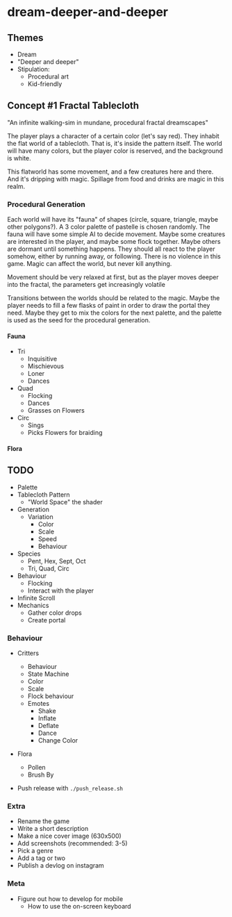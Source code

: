 # dream-deeper-and-deeper

## Themes

- Dream
- "Deeper and deeper"
- Stipulation:
  - Procedural art
  - Kid-friendly

## Concept #1 Fractal Tablecloth

"An infinite walking-sim in mundane, procedural fractal dreamscapes"

The player plays a character of a certain color (let's say red). They inhabit the flat world of a tablecloth. That is, it's inside the pattern itself. The world will have many colors, but the player color is reserved, and the background is white.

This flatworld has some movement, and a few creatures here and there. And it's dripping with magic. Spillage from food and drinks are magic in this realm.

### Procedural Generation

Each world will have its "fauna" of shapes (circle, square, triangle, maybe other polygons?). A 3 color palette of pastelle is chosen randomly. The fauna will have some simple AI to decide movement. Maybe some creatures are interested in the player, and maybe some flock together. Maybe others are dormant until something happens. They should all react to the player somehow, either by running away, or following. There is no violence in this game. Magic can affect the world, but never kill anything.

Movement should be very relaxed at first, but as the player moves deeper into the fractal, the parameters get increasingly volatile

Transitions between the worlds should be related to the magic. Maybe the player needs to fill a few flasks of paint in order to draw the portal they need. Maybe they get to mix the colors for the next palette, and the palette is used as the seed for the procedural generation.

#### Fauna

- Tri
  - Inquisitive
  - Mischievous
  - Loner
  - Dances
- Quad
  - Flocking
  - Dances
  - Grasses on Flowers
- Circ
  - Sings
  - Picks Flowers for braiding

#### Flora

## TODO

- Palette
- Tablecloth Pattern
  - "World Space" the shader
- Generation
  - Variation
    - Color
    - Scale
    - Speed
    - Behaviour
- Species
  - Pent, Hex, Sept, Oct
  - Tri, Quad, Circ
- Behaviour
  - Flocking
  - Interact with the player
- Infinite Scroll
- Mechanics
  - Gather color drops
  - Create portal

### Behaviour

- Critters
  - Behaviour
  - State Machine
  - Color
  - Scale
  - Flock behaviour
  - Emotes
    - Shake
    - Inflate
    - Deflate
    - Dance
    - Change Color
- Flora
  - Pollen
  - Brush By

- Push release with `./push_release.sh`

### Extra

- Rename the game
- Write a short description
- Make a nice cover image (630x500)
- Add screenshots (recommended: 3-5)
- Pick a genre
- Add a tag or two
- Publish a devlog on instagram

### Meta

- Figure out how to develop for mobile
  - How to use the on-screen keyboard
